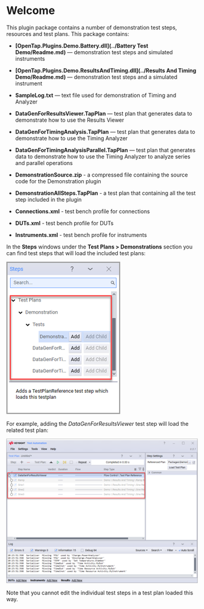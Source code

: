 # Welcome

This plugin package contains a number of demonstration test steps, resources and test plans. This package contains:

- **[OpenTap.Plugins.Demo.Battery.dll](../Battery Test Demo/Readme.md)** — demonstration test steps and simulated instruments 

- **[OpenTap.Plugins.Demo.ResultsAndTiming.dll](../Results And Timing Demo/Readme.md)** — demonstration test steps and a simulated instrument

- **SampleLog.txt** — text file used for demonstration of Timing and Analyzer

- **DataGenForResultsViewer.TapPlan** — test plan that generates data to demonstrate how to use the Results Viewer

- **DataGenForTimingAnalysis.TapPlan** — test plan that generates data to demonstrate how to use the Timing Analyzer

- **DataGenForTimingAnalysisParallel.TapPlan** — test plan that generates data to demonstrate how to use the Timing Analyzer to analyze series and parallel operations

- **DemonstrationSource.zip** - a compressed file containing the source code for the Demonstration plugin

- **DemonstrationAllSteps.TapPlan** - a test plan that containing all the test step included in the plugin

- **Connections.xml** - test bench profile for connections

- **DUTs.xml** - test bench profile for DUTs

- **Instruments.xml** - test bench profile for instruments

In the **Steps** windows under the **Test Plans > Demonstrations** section you can find test steps that will load the included test plans: 

![](../Images/TestPlansAsSteps.png)

For example, adding the *DataGenForResultsViewer* test step will load the related test plan:

![](../Images/LoadedPlan.png)

Note that you cannot edit the individual test steps in a test plan loaded this way.